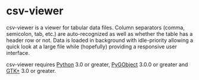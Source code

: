 csv-viewer
==========

csv-viewer is a viewer for tabular data files. Column separators (comma,
semicolon, tab, etc.) are auto-recognized as well as whether the table
has a header row or not. Data is loaded in background with idle-priority
allowing a quick look at a large file while (hopefully) providing a
responsive user interface.

csv-viewer requires [Python][1] 3.0 or greater, [PyGObject][2] 3.0.0
or greater and [GTK+][3] 3.0 or greater.

 [1]: http://www.python.org/
 [2]: http://wiki.gnome.org/Projects/PyGObject
 [3]: http://www.gtk.org/
